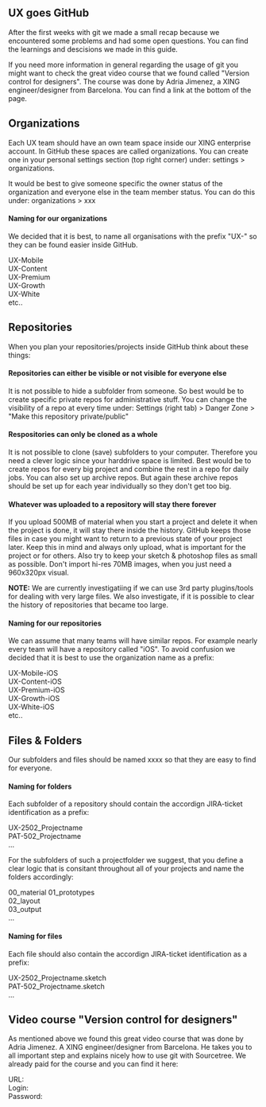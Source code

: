 
## UX goes GitHub 

After the first weeks with git we made a small recap because we encountered some problems and had some open questions. You can find the learnings and descisions we made in this guide. 

If you need more information in general regarding the usage of git you might want to check the great video course that we found called "Version control for designers". The course was done by Adria Jimenez, a XING engineer/designer from Barcelona. You can find a link at the bottom of the page.

## Organizations

Each UX team should have an own team space inside our XING enterprise account. In GitHub these spaces are called organizations. You can create one in your personal settings section (top right corner) under: settings > organizations.  

It would be best to give someone specific the owner status of the organization and everyone else in the team member status. You can do this under: organizations > xxx

#### Naming for our organizations

We decided that it is best, to name all organisations with the prefix "UX-" so they can be found easier inside GitHub.

UX-Mobile  
UX-Content  
UX-Premium  
UX-Growth  
UX-White  
etc..  

## Repositories

When you plan your repositories/projects inside GitHub think about these things: 

#### Repositories can either be visible or not visible for everyone else  
It is not possible to hide a subfolder from someone. So best would be to create specific private repos for administrative stuff. You can change the visibility of a repo at every time under: Settings (right tab) > Danger Zone > "Make this repository private/public"

#### Respositories can only be cloned as a whole  
It is not possible to clone (save) subfolders to your computer. Therefore you need a clever logic since your harddrive space is limited. Best would be to create repos for every big project and combine the rest in a repo for daily jobs. You can also set up archive repos. But again these archive repos should be set up for each year individually so they don't get too big.  

#### Whatever was uploaded to a repository will stay there forever  
If you upload 500MB of material when you start a project and delete it when the project is done, it will stay there inside the history. GitHub keeps those files in case you might want to return to a previous state of your project later. Keep this in mind and always only upload, what is important for the project or for others. Also try to keep your sketch & photoshop files as small as possible. Don't import hi-res 70MB images, when you just need a 960x320px visual.  

**NOTE:** We are currently investigatiing if we can use 3rd party plugins/tools for dealing with very large files. We also investigate, if it is possible to clear the history of repositories that became too large.

#### Naming for our repositories
We can assume that many teams will have similar repos. For example nearly every team will have a repository called "iOS". To avoid confusion we decided that it is best to use the organization name as a prefix:  

UX-Mobile-iOS  
UX-Content-iOS  
UX-Premium-iOS  
UX-Growth-iOS  
UX-White-iOS  
etc..  

## Files & Folders

Our subfolders and files should be named xxxx so that they are easy to find for everyone.

#### Naming for folders
Each subfolder of a repository should contain the accordign JIRA-ticket identification as a prefix:  

UX-2502_Projectname  
PAT-502_Projectname  
... 

For the subfolders of such a projectfolder we suggest, that you define a clear logic that is consitant throughout all of your projects and name the folders accordingly:  

00_material 
01_prototypes  
02_layout  
03_output  
...

#### Naming for files
Each file should also contain the accordign JIRA-ticket identification as a prefix:  

UX-2502_Projectname.sketch  
PAT-502_Projectname.sketch  
... 


## Video course "Version control for designers"
As mentioned above we found this great video course that was done by Adria Jimenez. A XING engineer/designer from Barcelona. He takes you to all important step and explains nicely how to use git with Sourcetree. We already paid for the course and you can find it here:

URL:  
Login:  
Password:  










